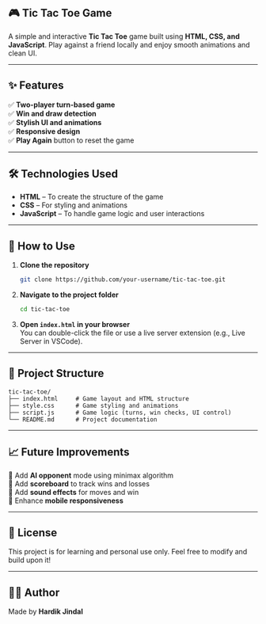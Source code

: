 ## 🎮 Tic Tac Toe Game

A simple and interactive **Tic Tac Toe** game built using **HTML, CSS, and JavaScript**. Play against a friend locally and enjoy smooth animations and clean UI.

---

## ✨ Features

✅ **Two-player turn-based game**  
✅ **Win and draw detection**  
✅ **Stylish UI and animations**  
✅ **Responsive design**  
✅ **Play Again** button to reset the game  

---

## 🛠️ Technologies Used

- **HTML** – To create the structure of the game  
- **CSS** – For styling and animations  
- **JavaScript** – To handle game logic and user interactions  

---

## 🚀 How to Use

1. **Clone the repository**
   ```bash
   git clone https://github.com/your-username/tic-tac-toe.git
   ```

2. **Navigate to the project folder**
   ```bash
   cd tic-tac-toe
   ```

3. **Open `index.html` in your browser**  
   You can double-click the file or use a live server extension (e.g., Live Server in VSCode).

---

## 📁 Project Structure

```plaintext
tic-tac-toe/
├── index.html     # Game layout and HTML structure
├── style.css      # Game styling and animations
├── script.js      # Game logic (turns, win checks, UI control)
└── README.md      # Project documentation
```

---

## 📈 Future Improvements

🔹 Add **AI opponent** mode using minimax algorithm  
🔹 Add **scoreboard** to track wins and losses  
🔹 Add **sound effects** for moves and win  
🔹 Enhance **mobile responsiveness**

---

## 📄 License

This project is for learning and personal use only. Feel free to modify and build upon it!

---

## 👨‍💻 Author

Made by **Hardik Jindal**

